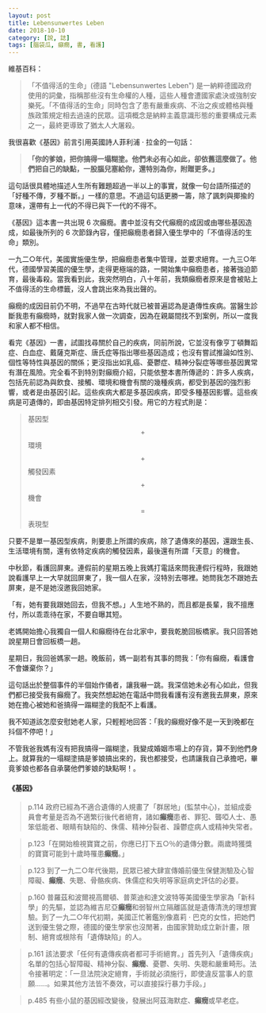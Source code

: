 ```yaml
---
layout: post
title: Lebensunwertes Leben
date: 2018-10-10
category: [說, 誌]
tags: [腦袋瓜, 癲癇, 書, 看護]
---
```


<link rel="stylesheet" href="https://use.fontawesome.com/releases/v5.7.2/css/all.css" integrity="sha384-fnmOCqbTlWIlj8LyTjo7mOUStjsKC4pOpQbqyi7RrhN7udi9RwhKkMHpvLbHG9Sr" crossorigin="anonymous">

維基百科：
><i class="fas fa-quote-left fa-3x fa-pull-left"></i>
>「不值得活的生命」(德語 "Lebensunwertes Leben") 是一納粹德國政府使用的詞彙，指稱那些沒有生命權的人種，這些人種會遭國家處決或強制安樂死。「不值得活的生命」同時包含了患有嚴重疾病、不治之疾或體格與種族政策規定相去過遠的民眾。這項概念是納粹主義意識形態的重要構成元素之一，最終更導致了猶太人大屠殺。

<!--more-->
我很喜歡《基因》前言引用英國詩人菲利浦 ‧ 拉金的一句話：
>**「你的爹娘，把你搞得一塌糊塗。他們未必有心如此，卻依舊這麼做了。他們把自己的缺點，一股腦兒塞給你，還特別為你，附贈更多。」**

這句話很具體地描述人生所有難題超過一半以上的事實，就像一句台語所描述的「好種不傳，歹種不斷。」一樣的意思。不過這句話更勝一籌，除了諷刺與揶揄的意味，還帶有上一代的不得已與下一代的不得不。

《基因》這本書一共出現 6 次癲癇。書中並沒有交代癲癇的成因或由哪些基因造成，如最後所列的 6 次節錄內容，僅把癲癇患者歸入優生學中的「不值得活的生命」類別。

一九二○年代，美國實施優生學，把癲癇患者集中管理，並要求絕育。一九三○年代，德國學習美國的優生學，走得更極端的路，一開始集中癲癇患者，接著強迫節育，最後毒殺。當我看到此，我突然明白，八十年前，我類癲癇者原來是會被貼上不值得活的生命標籤，沒人會跳出來為我出聲的。

癲癇的成因目前仍不明，不過早在古時代就已被普遍認為是遺傳性疾病。當醫生診斷我患有癲癇時，就對我家人做一次調查，因為在親屬間找不到案例，所以一度我和家人都不相信。

看完《基因》一書，試圖找尋關於自己的疾病，同前所說，它並沒有像亨丁頓舞蹈症、白血症、戴薩克斯症、唐氏症等指出哪些基因造成；也沒有嘗試推論如性別、個性等特性與基因的關係；更沒指出如乳癌、憂鬱症、精神分裂症等哪些基因異常有潛在風險。完全看不到特別對癲癇介紹，只能依整本書所傳遞的：許多人疾病，包括先前認為與飲食、接觸、環境和機會有關的幾種疾病，都受到基因的強烈影響，或者是由基因引起。這些疾病大都是多基因疾病，即受多種基因影響。這些疾病是可遺傳的，即由基因特定排列相交引發。用它的方程式則是：

>基因型 $$+$$ 環境 $$+$$ 觸發因素 $$+$$ 機會 $$=$$ 表現型

只要不是單一基因型疾病，則要患上所謂的疾病，除了遺傳來的基因，還跟生長、生活環境有關，還有依特定疾病的觸發因素，最後還有所謂「天意」的機會。

中秋節，看護回屏東。連假前的星期五晚上我媽打電話來問我連假行程時，我跟她說看護早上一大早就回屏東了，我一個人在家，沒特別去哪裡。她問我怎不跟她去屏東，是不是她沒邀我回她家。

「有，她有要我跟她回去，但我不想。」人生地不熟的，而且都是長輩，我不擅應付，所以乖乖待在家，不要自曝其短。

老媽開始擔心我獨自一個人和癲癇待在台北家中，要我乾脆回板橋家。我只回答她說星期日會回板橋一趟。

星期日，我回爸媽家一趟。晚飯前，媽一副若有其事的問我：「你有癲癇，看護會不會嫌棄你？」

這句話出於整個事件的半個始作俑者，讓我嚇一跳。我深信她未必有心如此，但我們都已接受我有癲癇了。我突然想起她在電話中問我看護有沒有邀我去屏東，原來她在擔心被她和爸搞得一蹋糊塗的我配不上看護。

我不知道該怎麼安慰她老人家，只輕輕地回答：「我的癲癇好像不是一天到晚都在抖個不停吧！」

不管我爸我媽有沒有把我搞得一蹋糊塗，我變成婚姻市場上的存貨，算不到他們身上。就算我的一塌糊塗搞是爹娘搞出來的，我也都接受，也請讓我自己承擔吧，畢竟爹娘也都各自承襲他們爹娘的缺點啊！。

#### 《基因》

> p.114 政府已經為不適合遺傳的人規畫了「群居地」(監禁中心)，並組成委員會考量是否為不適繁衍後代者絕育，諸如**癲癇**患者、罪犯、聾啞人士、愚笨低能者、眼睛有缺陷的、侏儒、精神分裂者、躁鬱症病人或精神失常者。

> p.123「在開始檢視寶寶之前，你應已打下五○％的遺傳分數。兩歲時獲獎的寶寶可能到十歲時罹患**癲癇**。」

> p.123 到了一九二○年代後期，民眾已被大肆宣傳婚前優生保健測驗及心智障礙、**癲癇**、失聰、骨骼疾病、侏儒症和失明等家庭病史評估的必要。

> p.160 普羅茲和波爾視高爾頓、普萊迪和達文波特等美國優生學家為「新科學」的先驅，並認為維吉尼亞**癲癇**和弱智州立隔離區就是遺傳清洗的理想實驗。到了一九二○年代初期，美國正忙著鑑別像嘉莉 ‧ 巴克的女性，把她們送到優生營之際，德國的優生學家也沒閒著，由國家贊助成立新計畫，限制、絕育或根除有「遺傳缺陷」的人。

> p.161 該法要求「任何有遺傳疾病者都可手術絕育。」首先列入「遺傳疾病」名單的包括心智障礙、精神分裂、**癲癇**、憂鬱、失明、失聰和嚴重畸形。法令接著明定：「一旦法院決定絕育，手術就必須施行，即使違反當事人的意願......。如果其他方法皆不奏效，可以直接採行暴力手段。」

> p.485 有些小鼠的基因經改變後，發展出阿茲海默症、**癲癇**或早老症。


<head> 
    <script defer src="https://use.fontawesome.com/releases/v5.0.13/js/all.js"></script> 
    <script defer src="https://use.fontawesome.com/releases/v5.0.13/js/v4-shims.js"></script> 
</head> 
<link rel="stylesheet" href="https://use.fontawesome.com/releases/v5.0.13/css/all.css">
